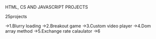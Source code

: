HTML, CS AND JAVASCRIPT PROJECTS

25projects

->1.Blurry loading
->2.Breakout game
->3.Custom video player
->4.Dom array method
->5.Exchange rate calaulator
->6
